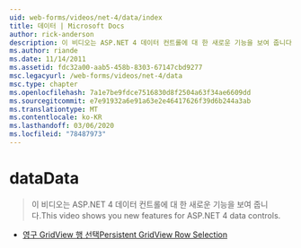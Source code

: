 ```yaml
---
uid: web-forms/videos/net-4/data/index
title: 데이터 | Microsoft Docs
author: rick-anderson
description: 이 비디오는 ASP.NET 4 데이터 컨트롤에 대 한 새로운 기능을 보여 줍니다.
ms.author: riande
ms.date: 11/14/2011
ms.assetid: fdc32a00-aab5-458b-8303-67147cbd9277
msc.legacyurl: /web-forms/videos/net-4/data
msc.type: chapter
ms.openlocfilehash: 7a1e7be9fdce7516830d8f2504a63f34ae6609dd
ms.sourcegitcommit: e7e91932a6e91a63e2e46417626f39d6b244a3ab
ms.translationtype: MT
ms.contentlocale: ko-KR
ms.lasthandoff: 03/06/2020
ms.locfileid: "78487973"
---
```

# <a name="data"></a><span data-ttu-id="c3c71-103">data</span><span class="sxs-lookup"><span data-stu-id="c3c71-103">Data</span></span>

> <span data-ttu-id="c3c71-104">이 비디오는 ASP.NET 4 데이터 컨트롤에 대 한 새로운 기능을 보여 줍니다.</span><span class="sxs-lookup"><span data-stu-id="c3c71-104">This video shows you new features for ASP.NET 4 data controls.</span></span>

- [<span data-ttu-id="c3c71-105">영구 GridView 행 선택</span><span class="sxs-lookup"><span data-stu-id="c3c71-105">Persistent GridView Row Selection</span></span>](aspnet-4-quick-hit-persistent-gridview-row-selection.md)
